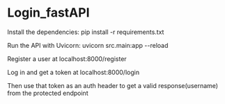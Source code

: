 # Login_fastAPI

Install the dependencies:
pip install -r requirements.txt

Run the API with Uvicorn:
uvicorn src.main:app --reload

Register a user at localhost:8000/register

Log in and get a token at localhost:8000/login

Then use that token as an auth header to get a valid response(username) from the protected endpoint
